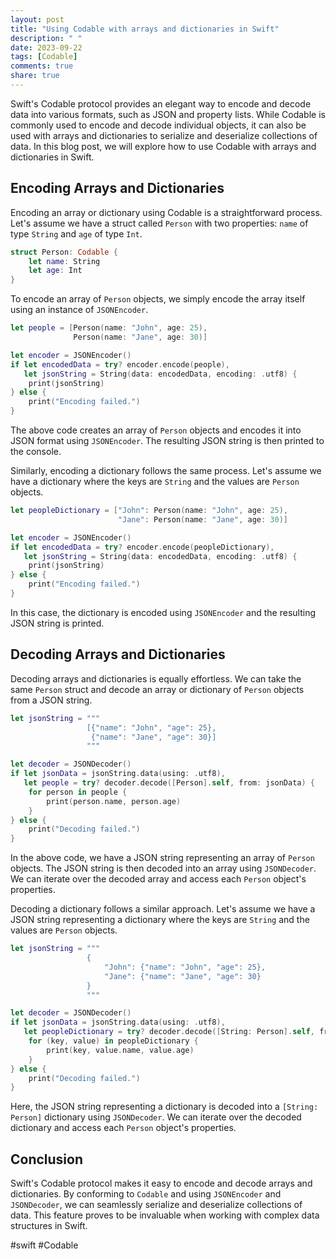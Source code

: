 ```yaml
---
layout: post
title: "Using Codable with arrays and dictionaries in Swift"
description: " "
date: 2023-09-22
tags: [Codable]
comments: true
share: true
---
```


Swift's Codable protocol provides an elegant way to encode and decode data into various formats, such as JSON and property lists. While Codable is commonly used to encode and decode individual objects, it can also be used with arrays and dictionaries to serialize and deserialize collections of data. In this blog post, we will explore how to use Codable with arrays and dictionaries in Swift.

## Encoding Arrays and Dictionaries

Encoding an array or dictionary using Codable is a straightforward process. Let's assume we have a struct called `Person` with two properties: `name` of type `String` and `age` of type `Int`.

```swift
struct Person: Codable {
    let name: String
    let age: Int
}
```

To encode an array of `Person` objects, we simply encode the array itself using an instance of `JSONEncoder`.

```swift
let people = [Person(name: "John", age: 25),
              Person(name: "Jane", age: 30)]

let encoder = JSONEncoder()
if let encodedData = try? encoder.encode(people),
   let jsonString = String(data: encodedData, encoding: .utf8) {
    print(jsonString)
} else {
    print("Encoding failed.")
}
```

The above code creates an array of `Person` objects and encodes it into JSON format using `JSONEncoder`. The resulting JSON string is then printed to the console.

Similarly, encoding a dictionary follows the same process. Let's assume we have a dictionary where the keys are `String` and the values are `Person` objects.

```swift
let peopleDictionary = ["John": Person(name: "John", age: 25),
                        "Jane": Person(name: "Jane", age: 30)]

let encoder = JSONEncoder()
if let encodedData = try? encoder.encode(peopleDictionary),
   let jsonString = String(data: encodedData, encoding: .utf8) {
    print(jsonString)
} else {
    print("Encoding failed.")
}
```

In this case, the dictionary is encoded using `JSONEncoder` and the resulting JSON string is printed.

## Decoding Arrays and Dictionaries

Decoding arrays and dictionaries is equally effortless. We can take the same `Person` struct and decode an array or dictionary of `Person` objects from a JSON string.

```swift
let jsonString = """
                 [{"name": "John", "age": 25},
                  {"name": "Jane", "age": 30}]
                 """

let decoder = JSONDecoder()
if let jsonData = jsonString.data(using: .utf8),
   let people = try? decoder.decode([Person].self, from: jsonData) {
    for person in people {
        print(person.name, person.age)
    }
} else {
    print("Decoding failed.")
}
```

In the above code, we have a JSON string representing an array of `Person` objects. The JSON string is then decoded into an array using `JSONDecoder`. We can iterate over the decoded array and access each `Person` object's properties.

Decoding a dictionary follows a similar approach. Let's assume we have a JSON string representing a dictionary where the keys are `String` and the values are `Person` objects.

```swift
let jsonString = """
                 {
                     "John": {"name": "John", "age": 25},
                     "Jane": {"name": "Jane", "age": 30}
                 }
                 """

let decoder = JSONDecoder()
if let jsonData = jsonString.data(using: .utf8),
   let peopleDictionary = try? decoder.decode([String: Person].self, from: jsonData) {
    for (key, value) in peopleDictionary {
        print(key, value.name, value.age)
    }
} else {
    print("Decoding failed.")
}
```

Here, the JSON string representing a dictionary is decoded into a `[String: Person]` dictionary using `JSONDecoder`. We can iterate over the decoded dictionary and access each `Person` object's properties.

## Conclusion

Swift's Codable protocol makes it easy to encode and decode arrays and dictionaries. By conforming to `Codable` and using `JSONEncoder` and `JSONDecoder`, we can seamlessly serialize and deserialize collections of data. This feature proves to be invaluable when working with complex data structures in Swift.

#swift #Codable